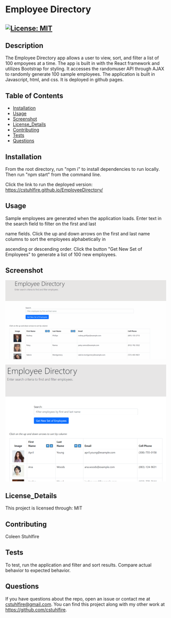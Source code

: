 # Employee Directory
## [![License: MIT](https://img.shields.io/badge/License-MIT-blue.svg)](https://opensource.org/licenses/MIT)
## Description 
The Employee Directory app allows a user to view, sort, and filter a list of 100 empoyees at a time. The app is built in with the React framework and utilizes Bootstrap for styling. It accesses the randomuser API through AJAX to randomly generate 100 sample employees. The application is built in Javascript, html, and css. It is deployed in github pages.
## Table of Contents
- [Installation](#installation)
- [Usage](#usage)
- [Screenshot](#screenshot)
- [License_Details](#license_details)
- [Contributing](#contributing) 
- [Tests](#tests)
- [Questions](#questions)
## Installation
From the root directory, run "npm i" to install dependencies to run locally. Then run "npm start" from the command line. 

Click the link to run the deployed version: https://cstuhlfire.github.io/EmployeeDirectory/
## Usage
Sample employees are generated when the application loads. Enter text in the search field to filter on the first and last

 name fields. Click the up and down arrows on the first and last name columns to sort the employees alphabetically in 
 
 ascending or descending order. Click the button "Get New Set of Employees" to generate a list of 100 new employees.

## Screenshot
![Screenshot](https://github.com/cstuhlfire/EmployeeDirectory/blob/main/EmployeeDirectory.gif)

![Screenshot](EmployeeDirectory.PNG)
## License_Details

This project is licensed through: MIT

## Contributing

Coleen Stuhlfire

## Tests

To test, run the application and filter and sort results. Compare actual behavior to expected behavior.

## Questions

If you have questions about the repo, open an issue or contact me at 
cstuhlfire@gmail.com. You can find this project along with my other work 
at https://github.com/cstuhlfire.

